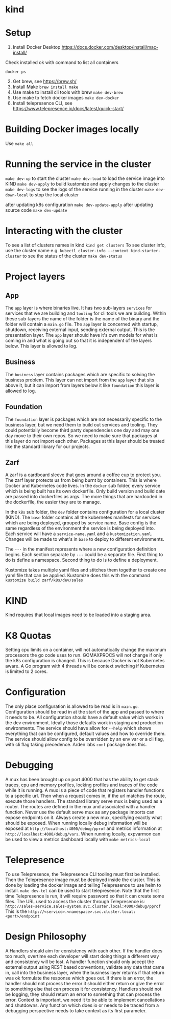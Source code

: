 # kind

# Setup
1. Install Docker Desktop
https://docs.docker.com/desktop/install/mac-install/

Check installed ok with command to list all containers
```
docker ps
```

2. Get brew, see https://brew.sh/
3. Install Make `brew install make`
4. Use make to install cli tools with brew `make dev-brew`
5. Use make to fetch docker images `make dev-docker`
6. Install telepresence CLI, see https://www.telepresence.io/docs/latest/quick-start/

# Building Docker images locally
Use `make all`

# Running the service in the cluster
`make dev-up` to start the cluster
`make dev-load` to load the service image into KIND
`make dev-apply` to build kustomize and apply changes to the cluster
`make dev-logs` to see the logs of the service running in the cluster
`make dev-down-local` to stop the local cluster

after updating k8s configuration `make dev-update-apply`
after updating source code `make dev-update`

# Interacting with the cluster
To see a list of clusters names in kind `kind get clusters`
To see cluster info, use the cluster name e.g. `kubectl cluster-info --context kind-starter-cluster`
to see the status of the cluster `make dev-status`

# Project layers
## App
The `app` layer is where binaries live. It has two sub-layers `services` for services that we are building and `tooling` for cli tools we are building. Within these sub-layers the name of the folder is the name of the binary and the folder will contain a `main.go` file. The `app` layer is concerned with startup, shutdown, receiving external input, sending external output. This is the presentation layer. The `app` layer should have it's own models for what is coming in and what is going out so that it is independent of the layers below. This layer is allowed to log.

## Business
The `business` layer contains packages which are specific to solving the business problem. This layer can not import from the `app` layer that sits above it, but it can import from layers below it like `foundation` this layer is allowed to log. 

## Foundation
The `foundation` layer is packages which are not necessarily specific to the business layer, but we need them to build out services and tooling. They could potentially become third party dependencies one day and may one day move to their own repos. So we need to make sure that packages at this layer do not import each other. Packages at this layer should be treated like the standard library for our projects.

## Zarf
A zarf is a cardboard sleeve that goes around a coffee cup to protect you. The zarf layer protects us from being burnt by containers. This is where Docker and Kubernetes code lives. In the `docker` sub folder, every service which is being built has its own dockerfile. Only build version and build date are passed into dockerfiles as args. The more things that are hardcoded in the dockerfile, the easier they are to manage. 

In the `k8s` sub folder, the `dev` folder contains configuration for a local cluster (KIND). The `base` folder contains all the kubernetes manifests for services which are being deployed, grouped by service name. Base config is the same regardless of the environment the service is being deployed into. Each service will have a `service-name.yaml` and a `kustomization.yaml`. Changes will be made to what's in `base` to deploy to different environments. 

The `---` in the manifest represents where a new configuration definition begins. Each section separate by `---` could be a separate file. First thing to do is define a namespace. Second thing to do is to define a deployment.

Kustomize takes multiple yaml files and stitches them together to create one yaml file that can be applied. Kustomize does this with the command `kustomize build zarf/k8s/dev/sales`

# KIND
Kind requires that local images need to be loaded into a staging area.

# K8 Quotas
Setting cpu limits on a container, will not automatically change the maximum processors the go code uses to run. GOMAXPROCS will not change if only the k8s configuration is changed. This is because Docker is not Kubernetes aware. A Go program with 4 threads will be context switching if Kubernetes is limited to 2 cores.

# Configuration
The only place configuration is allowed to be read is in `main.go`. Configuration should be read in at the start of the app and passed to where it needs to be. All configuration should have a default value which works in the dev environment. Ideally those defaults work in staging and production environments. The service should have allow for `--help` which shows everything that can be configured, default values and how to override them. The service should allow config to be overridden by an env var or a cli flag, with cli flag taking precedence. Arden labs `conf` package does this.

# Debugging
A mux has been brought up on port 4000 that has the ability to get stack traces, cpu and memory profiles, locking profiles and traces of the code while it is running. A mux is a piece of code that registers handler functions to a specific url. Then when a request comes in, if the url matches the route, execute those handlers. The standard library serve mux is being used as a router. 
The routes are defined in the mux and associated with a handler function. Never use the default serve mux as any package imports can expose endpoints on it. Always create a new mux, specifying exactly what should be exposed. When running locally debug information will be exposed at `http://localhost:4000/debug/pprof` and metrics information at `http://localhost:4000/debug/vars`. When running locally, expvarmon can be used to view a metrics dashboard locally with `make metrics-local`

# Telepresence
To use Telepresence, the Telepresence CLI tooling must first be installed. Then the Telepresence image must be deployed inside the cluster. This is done by loading the docker image and telling Telepresence to use helm to install. 
`make dev-tel` can be used to start telepresence. Note that the first time Telepresence is run, it will require password so that it can create some files.
The URL used to access the cluster through Telepresence is:
`http://sales-service.sales-system.svc.cluster.local:4000/debug/pprof`
This is the `http://<service>.<namespace>.svc.cluster.local:<port>/endpoint`

# Design Philosophy
A Handlers should aim for consistency with each other. If the handler does too much, overtime each developer will start doing things a different way and consistency will be lost. A handler function should only accept the external output using REST based conventions, validate any data that came in, call into the business layer, when the business layer returns if that return was ok formulate the response which goes out. If there is an error, the handler should not process the error it should either return or give the error to something else that can process it for consistency. Handlers should not be logging, they should return an error to something that can process the error. Context is important, we need it to be able to implement cancellations and shutdowns. Any function which does io or needs to be traced from a debugging perspective needs to take context as its first parameter.